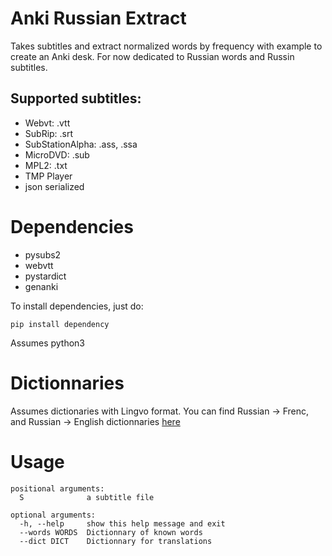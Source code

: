 Anki Russian Extract
======================

Takes subtitles and extract normalized words by frequency with example to create an Anki desk.
For now dedicated to Russian words and Russin subtitles.

## Supported subtitles:

- Webvt: .vtt
- SubRip: .srt
- SubStationAlpha: .ass, .ssa
- MicroDVD: .sub
- MPL2: .txt 
- TMP Player
- json serialized

# Dependencies

- pysubs2
- webvtt
- pystardict
- genanki

To install dependencies, just do:

```
pip install dependency
```

Assumes python3


# Dictionnaries

Assumes dictionaries with Lingvo format. You can find Russian -> Frenc, and Russian -> English dictionnaries [here](http://download.huzheng.org/lingvo/)

# Usage

```
positional arguments:
  S              a subtitle file

optional arguments:
  -h, --help     show this help message and exit
  --words WORDS  Dictionnary of known words
  --dict DICT    Dictionnary for translations
```
